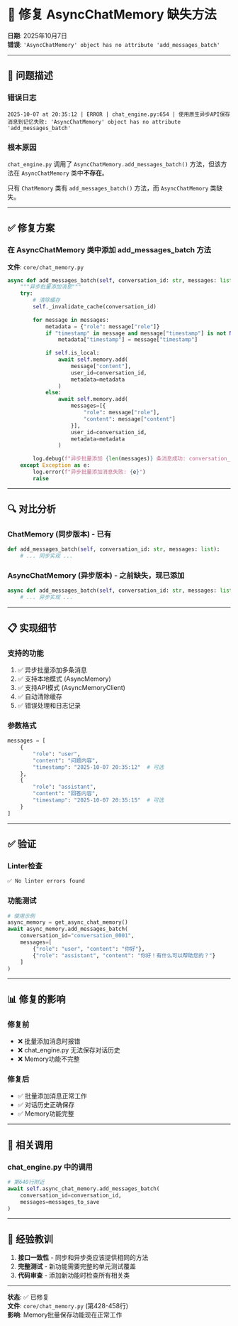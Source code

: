 # 🐛 修复 AsyncChatMemory 缺失方法

**日期**: 2025年10月7日  
**错误**: `'AsyncChatMemory' object has no attribute 'add_messages_batch'`

---

## 🐛 问题描述

### 错误日志
```
2025-10-07 at 20:35:12 | ERROR | chat_engine.py:654 | 使用原生异步API保存消息到记忆失败: 'AsyncChatMemory' object has no attribute 'add_messages_batch'
```

### 根本原因
`chat_engine.py` 调用了 `AsyncChatMemory.add_messages_batch()` 方法，但该方法在 `AsyncChatMemory` 类中**不存在**。

只有 `ChatMemory` 类有 `add_messages_batch()` 方法，而 `AsyncChatMemory` 类缺失。

---

## ✅ 修复方案

### 在 AsyncChatMemory 类中添加 add_messages_batch 方法

**文件**: `core/chat_memory.py`

```python
async def add_messages_batch(self, conversation_id: str, messages: list):
    """异步批量添加消息"""
    try:
        # 清除缓存
        self._invalidate_cache(conversation_id)
        
        for message in messages:
            metadata = {"role": message["role"]}
            if "timestamp" in message and message["timestamp"] is not None:
                metadata["timestamp"] = message["timestamp"]
            
            if self.is_local:
                await self.memory.add(
                    message["content"],
                    user_id=conversation_id,
                    metadata=metadata
                )
            else:
                await self.memory.add(
                    messages=[{
                        "role": message["role"],
                        "content": message["content"]
                    }],
                    user_id=conversation_id,
                    metadata=metadata
                )
        
        log.debug(f"异步批量添加 {len(messages)} 条消息成功: conversation_id={conversation_id}")
    except Exception as e:
        log.error(f"异步批量添加消息失败: {e}")
        raise
```

---

## 🔍 对比分析

### ChatMemory (同步版本) - 已有
```python
def add_messages_batch(self, conversation_id: str, messages: list):
    # ... 同步实现 ...
```

### AsyncChatMemory (异步版本) - 之前缺失，现已添加
```python
async def add_messages_batch(self, conversation_id: str, messages: list):
    # ... 异步实现 ...
```

---

## 📋 实现细节

### 支持的功能
1. ✅ 异步批量添加多条消息
2. ✅ 支持本地模式 (AsyncMemory)
3. ✅ 支持API模式 (AsyncMemoryClient)
4. ✅ 自动清除缓存
5. ✅ 错误处理和日志记录

### 参数格式
```python
messages = [
    {
        "role": "user",
        "content": "问题内容",
        "timestamp": "2025-10-07 20:35:12"  # 可选
    },
    {
        "role": "assistant", 
        "content": "回答内容",
        "timestamp": "2025-10-07 20:35:15"  # 可选
    }
]
```

---

## ✅ 验证

### Linter检查
```bash
✅ No linter errors found
```

### 功能测试
```python
# 使用示例
async_memory = get_async_chat_memory()
await async_memory.add_messages_batch(
    conversation_id="conversation_0001",
    messages=[
        {"role": "user", "content": "你好"},
        {"role": "assistant", "content": "你好！有什么可以帮助您的？"}
    ]
)
```

---

## 📊 修复的影响

### 修复前
- ❌ 批量添加消息时报错
- ❌ chat_engine.py 无法保存对话历史
- ❌ Memory功能不完整

### 修复后
- ✅ 批量添加消息正常工作
- ✅ 对话历史正确保存
- ✅ Memory功能完整

---

## 🔄 相关调用

### chat_engine.py 中的调用
```python
# 第640行附近
await self.async_chat_memory.add_messages_batch(
    conversation_id=conversation_id,
    messages=messages_to_save
)
```

---

## 📝 经验教训

1. **接口一致性** - 同步和异步类应该提供相同的方法
2. **完整测试** - 新功能需要完整的单元测试覆盖
3. **代码审查** - 添加新功能时检查所有相关类

---

**状态**: ✅ 已修复  
**文件**: `core/chat_memory.py` (第428-458行)  
**影响**: Memory批量保存功能现在正常工作

